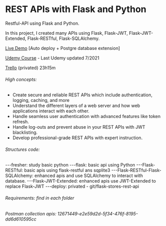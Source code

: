 # REST APIs with Flask and Python

Restful-API using Flask and Python.

In this project, I created many APIs using Flask, Flask-JWT, Flask-JWT-Extended, Flask-RESTful, Flask-SQLAlchemy.

[Live Demo](https://flask-stores-rest-api-7.herokuapp.com/) [Auto deploy + Postgre database extension]

[Udemy Course](https://www.udemy.com/course/rest-api-flask-and-python/) - Last Udemy updated 7/2021

[Trello](https://trello.com/b/7WDbiZM2/angular-full-app-with-angular-material-angularfire-ngrx) (privated) 23h15m

###### High concepts:
- Create secure and reliable REST APIs which include authentication, logging, caching, and more
- Understand the different layers of a web server and how web applications interact with each other.
- Handle seamless user authentication with advanced features like token refresh.
- Handle log-outs and prevent abuse in your REST APIs with JWT blacklisting.
- Develop professional-grade REST APIs with expert instruction.


###### Structures code:
---fresher: study basic python
---flask: basic api using Python
---Flask-RESTful: basic apis using flask-restful ans sqplite3
---Flask-RESTful-Flask-SQLAlchemy: enhanced apis and use SQLAlchemy to interact with database.
---Flask-JWT-Extended: enhanced apis use JWT-Extended to replace Flask-JWT
---deploy: privated - git/flask-stores-rest-api

###### Requirements: find in each folder
###### Postman collection apis: 12671449-e2e59d2d-5f34-476f-8195-dd6d610595cc
